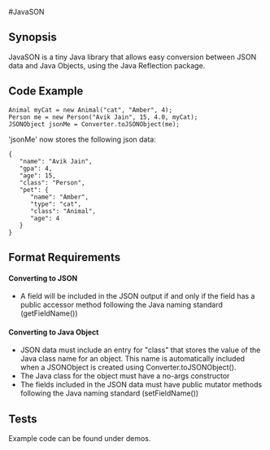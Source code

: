 #JavaSON

## Synopsis

JavaSON is a tiny Java library that allows easy conversion between JSON data and Java Objects,
using the Java Reflection package.

## Code Example
	Animal myCat = new Animal("cat", "Amber", 4);
	Person me = new Person("Avik Jain", 15, 4.0, myCat);	
	JSONObject jsonMe = Converter.toJSONObject(me);

'jsonMe' now stores the following json data:

	{
	   "name": "Avik Jain",
	   "gpa": 4,
	   "age": 15,
	   "class": "Person",
	   "pet": {
	      "name": "Amber",
	      "type": "cat",
	      "class": "Animal",
	      "age": 4
	   }
	}
	
## Format Requirements

#### Converting to JSON

* A field will be included in the JSON output if and only if the field has a public accessor method following the Java naming standard (getFieldName())

#### Converting to Java Object

* JSON data must include an entry for "class" that stores the value of the Java class name for an object. This name is automatically included when a JSONObject is created using Converter.toJSONObject().
* The Java class for the object must have a no-args constructor
* The fields included in the JSON data must have public mutator methods following the Java naming standard (setFieldName())



## Tests

Example code can be found under demos.